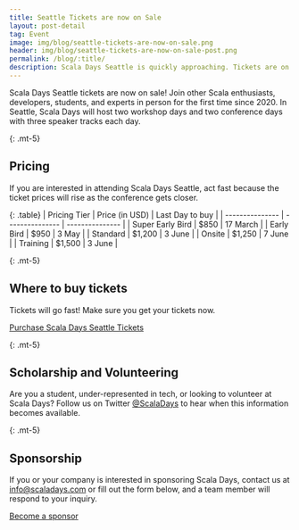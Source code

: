```yaml
---
title: Seattle Tickets are now on Sale
layout: post-detail
tag: Event
image: img/blog/seattle-tickets-are-now-on-sale.png
header: img/blog/seattle-tickets-are-now-on-sale-post.png
permalink: /blog/:title/
description: Scala Days Seattle is quickly approaching. Tickets are on sale now. Get your workshop and conference tickets while prices are at their lowest.
---
```


Scala Days Seattle tickets are now on sale! Join other Scala enthusiasts, developers, students, and experts in person for the first time since 2020. In Seattle, Scala Days will host two workshop days and two conference days with three speaker tracks each day.


{: .mt-5}
## Pricing

If you are interested in attending Scala Days Seattle, act fast because the ticket prices will rise as the conference gets closer. 


{: .table}
| Pricing Tier | Price (in USD) | Last Day to buy |
| --------------- | --------------- | --------------- |
| Super Early Bird | $850 | 17 March |
| Early Bird | $950 | 3 May |
| Standard | $1,200 | 3 June |
| Onsite | $1,250 | 7 June |
| Training | $1,500 | 3 June |

{: .mt-5}
## Where to buy tickets

Tickets will go fast! Make sure you get your tickets now. 

<a class="btn btn-primary btn-lg fw-bold mt-2" href="https://47deg.swoogo.com/scala-days-seattle/begin">Purchase Scala Days Seattle Tickets</a>

{: .mt-5}
## Scholarship and Volunteering

Are you a student, under-represented in tech, or looking to volunteer at Scala Days? Follow us on Twitter <a href="https://twitter.com/scaladays">@ScalaDays</a> to hear when this information becomes available.

{: .mt-5}
## Sponsorship

If you or your company is interested in sponsoring Scala Days, contact us at info@scaladays.com or fill out the form below, and a team member will respond to your inquiry.

<a class="btn btn-primary btn-lg fw-bold mt-4" href="https://xebiafunctional.typeform.com/to/hrKQDt9s">Become a sponsor</a>




